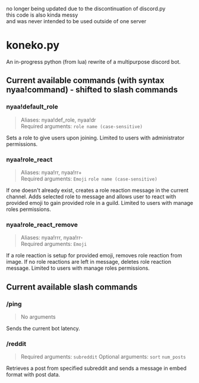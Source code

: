 no longer being updated due to the discontinuation of discord.py <br>
this code is also kinda messy <br>
and was never intended to be used outside of one server <br>
# koneko.py
An in-progress python (from lua) rewrite of a multipurpose discord bot.

## Current available commands (with syntax nyaa!command) - shifted to slash commands
### nyaa!default_role
> Aliases: nyaa!def_role, nyaa!dr <br>
> Required arguments: `role name (case-sensitive)`
<p>Sets a role to give users upon joining. Limited to users with administrator permissions.</p>

### nyaa!role_react
> Aliases: nyaa!rr, nyaa!rr+ <br>
> Required arguments: `Emoji` `role name (case-sensitive)`
<p>If one doesn't already exist, creates a role reaction message in the current channel. Adds selected role to message and allows user to react with provided emoji to gain provided role in a guild. Limited to users with manage roles permissions.</p>

### nyaa!role_react_remove
> Aliases: nyaa!rrr, nyaa!rr- <br>
> Required arguments: `Emoji`
<p>If a role reaction is setup for provided emoji, removes role reaction from image. If no role reactions are left in message, deletes role reaction message. Limited to users with manage roles permissions.</p>

## Current available slash commands
### /ping
> No arguments
<p>Sends the current bot latency.</p>

### /reddit
> Required arguments: `subreddit`
> Optional arguments: `sort` `num_posts`
<p>Retrieves a post from specified subreddit and sends a message in embed format with post data.</p>

